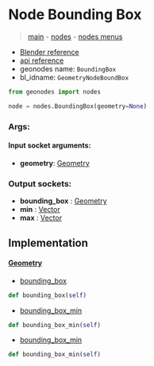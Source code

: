 # Node Bounding Box

> [main](../structure.md) - [nodes](nodes.md) - [nodes menus](nodes_menus.md)

- [Blender reference](https://docs.blender.org/manual/en/latest/modeling/geometry_nodes/geometry/bounding_box.html)
- [api reference](https://docs.blender.org/api/current/bpy.types.GeometryNodeBoundBox.html)
- geonodes name: `BoundingBox`
- bl_idname: `GeometryNodeBoundBox`

```python
from geonodes import nodes

node = nodes.BoundingBox(geometry=None)
```

### Args:

#### Input socket arguments:

- **geometry**: [Geometry](Geometry.md)

### Output sockets:

- **bounding_box** : [Geometry](Geometry.md)
- **min** : [Vector](Vector.md)
- **max** : [Vector](Vector.md)

## Implementation

#### [Geometry](Geometry.md)

 - [bounding_box](Geometry.md#bounding_box-property)
  ```python
  def bounding_box(self)
  ```

 - [bounding_box_min](Geometry.md#bounding_box_min-property)
  ```python
  def bounding_box_min(self)
  ```

 - [bounding_box_min](Geometry.md#bounding_box_min-property)
  ```python
  def bounding_box_min(self)
  ```

